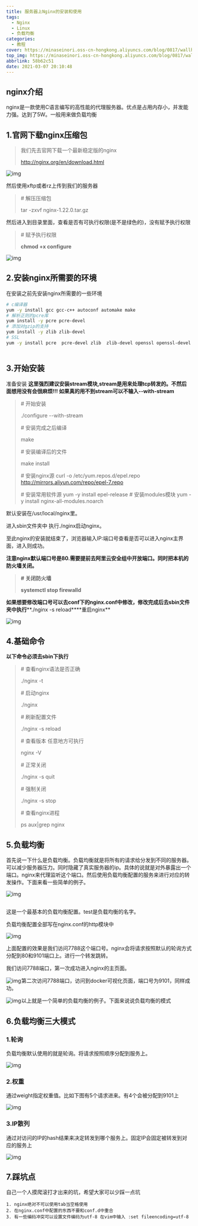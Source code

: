 ```yaml
---
title: 服务器上Nginx的安装和使用
tags:
  - Nginx
  - Linux
  - 负载均衡
categories:
  - 教程
cover: https://minaseinori.oss-cn-hongkong.aliyuncs.com/blog/0817/wallhaven-y88x6k_1920x1080.png
top_img: https://minaseinori.oss-cn-hongkong.aliyuncs.com/blog/0817/wallhaven-y88x6k_1920x1080.png
abbrlink: 58b62c51
date: 2021-03-07 20:10:48
---
```


##  nginx介绍

​    nginx是一款使用C语言编写的高性能的代理服务器。优点是占用内存小，并发能力强。达到了5W。一般用来做负载均衡   

## 1.官网下载nginx压缩包

> 我们先去官网下载一个最新稳定版的nginx
>
> http://nginx.org/en/download.html

 ![img](https://img-blog.csdnimg.cn/32546b5d407e44cd9109c4e60ddb6e35.png)![点击并拖拽以移动](data:image/gif;base64,R0lGODlhAQABAPABAP///wAAACH5BAEKAAAALAAAAAABAAEAAAICRAEAOw==)

然后使用xftp或者rz上传到我们的服务器

> \# 解压压缩包
>
> tar -zxvf nginx-1.22.0.tar.gz

 然后进入到目录里面，查看是否有可执行权限(是不是绿色的)，没有赋予执行权限

> \# 赋予执行权限
>
> **chmod +x configure**

 ![img](https://img-blog.csdnimg.cn/fabdd13e04474cf9b86dcab5af27d69b.png)![点击并拖拽以移动](data:image/gif;base64,R0lGODlhAQABAPABAP///wAAACH5BAEKAAAALAAAAAABAAEAAAICRAEAOw==)

## 2.安装nginx所需要的环境

在安装之前先安装nginx所需要的一些环境

```bash
# c编译器
yum -y install gcc gcc-c++ autoconf automake make
# 解析正则的pcre库
yum install -y pcre pcre-devel
# 添加对gzip的支持
yum install -y zlib zlib-devel
# SSL
yum -y install pcre  pcre-devel zlib  zlib-devel openssl openssl-devel
```

![点击并拖拽以移动](data:image/gif;base64,R0lGODlhAQABAPABAP///wAAACH5BAEKAAAALAAAAAABAAEAAAICRAEAOw==)

## 3.开始安装

准备安装 **这里强烈建议安装stream模块,stream是用来处理tcp转发的。不然后面想用没有会很麻烦!!! 如果真的用不到stream可以不输入--with-stream**

> \# 开始安装
>
> ./configure --with-stream
>
> \# 安装完成之后编译
>
> make
>
> \# 安装编译后的文件
>
> make install
>
> \# 安装nginx源
>  curl -o /etc/yum.repos.d/epel.repo http://mirrors.aliyun.com/repo/epel-7.repo
>
> \# 安装常用软件源
>  yum -y install epel-release
>  \# 安装modules模块
>  yum -y install nginx-all-modules.noarch

默认安装在/usr/local/nginx里。

进入sbin文件夹中 执行./nginx启动nginx。

至此nginx的安装就结束了，浏览器输入IP:端口号查看是否可以进入nginx主界面，进入则成功。

**注意nginx默认端口号是80.需要提前去阿里云安全组中开放端口。同时把本机的防火墙关闭。**

> **# 关闭防火墙**
>
> **systemctl stop firewalld**

**如果想要修改端口号可以去conf下的nginx.conf中修改，修改完成后去sbin文件夹中执行****./nginx -s reload****重启nginx**

![img](https://img-blog.csdnimg.cn/7e897f6f29fe48d782829c0c6ef82607.png)![点击并拖拽以移动](data:image/gif;base64,R0lGODlhAQABAPABAP///wAAACH5BAEKAAAALAAAAAABAAEAAAICRAEAOw==)

## 4.基础命令

**以下命令必须去sbin下执行**

> \# 查看nginx语法是否正确
>
> ./nginx -t
>
> \# 启动nginx
>
> ./nginx
>
> \# 刷新配置文件
>
> ./nginx -s reload
>
> \# 查看版本 任意地方可执行
>
> nginx -V
>
> \# 正常关闭
>
> ./nginx -s quit
>
> \# 强制关闭
>
> ./nginx -s stop
>
> \# 查看nginx进程
>
> ps aux|grep nginx

## 5.负载均衡

首先说一下什么是负载均衡。负载均衡就是将所有的请求给分发到不同的服务器。可以减少服务器压力。同时隐藏了真实服务器的ip。具体的说就是对外暴露出一个端口。nginx来代理监听这个端口。然后使用负载均衡配置的服务来进行对应的转发操作。下面来看一些简单的例子。

![img](https://img-blog.csdnimg.cn/img_convert/efbefc73731019caf3cbe928c89fd8a6.jpeg)

![点击并拖拽以移动](data:image/gif;base64,R0lGODlhAQABAPABAP///wAAACH5BAEKAAAALAAAAAABAAEAAAICRAEAOw==)

 这是一个最基本的负载均衡配置。test是负载均衡的名字。

负载均衡配置全部写在nginx.conf的http模块中

 ![img](https://img-blog.csdnimg.cn/5087d89370a2486b9c9e5dbba6f57988.png)![点击并拖拽以移动](data:image/gif;base64,R0lGODlhAQABAPABAP///wAAACH5BAEKAAAALAAAAAABAAEAAAICRAEAOw==)

 上面配置的效果是我们访问7788这个端口号。nginx会将请求按照默认的轮询方式分配到80和9101端口上。进行一个转发跳转。

我们访问7788端口，第一次成功进入nginx的主页面。 

![img](https://img-blog.csdnimg.cn/2ae70b157dbd4cb6aaa4cd037e4562b3.png)![点击并拖拽以移动](data:image/gif;base64,R0lGODlhAQABAPABAP///wAAACH5BAEKAAAALAAAAAABAAEAAAICRAEAOw==)第二次访问7788端口，访问到docker可视化页面，端口号为9101，同样成功。

![img](https://img-blog.csdnimg.cn/8e37b960a8154092854f3f593b4dd35a.png)![点击并拖拽以移动](data:image/gif;base64,R0lGODlhAQABAPABAP///wAAACH5BAEKAAAALAAAAAABAAEAAAICRAEAOw==)以上就是一个简单的负载均衡的例子。下面来说说负载均衡的模式

## 6.负载均衡三大模式 

### 1.轮询

负载均衡默认使用的就是轮询。将请求按照顺序分配到服务上。

![img](https://img-blog.csdnimg.cn/0f00cf7e669144f6b65eef839138f59b.png)![点击并拖拽以移动](data:image/gif;base64,R0lGODlhAQABAPABAP///wAAACH5BAEKAAAALAAAAAABAAEAAAICRAEAOw==)

### 2.权重

通过weight指定权重值。比如下图有5个请求进来。有4个会被分配到9101上

![img](https://img-blog.csdnimg.cn/f73da7ac971940a38fa9ef689fa2e1d9.png)![点击并拖拽以移动](data:image/gif;base64,R0lGODlhAQABAPABAP///wAAACH5BAEKAAAALAAAAAABAAEAAAICRAEAOw==)

### 3.IP散列

通过对访问的IP的hash结果来决定转发到哪个服务上。固定IP会固定被转发到对应的服务上

![img](https://img-blog.csdnimg.cn/285d0a735fa947b2977fc26dcb97cac0.png)![点击并拖拽以移动](data:image/gif;base64,R0lGODlhAQABAPABAP///wAAACH5BAEKAAAALAAAAAABAAEAAAICRAEAOw==)

##  7.踩坑点

自己一个人摸爬滚打才出来的坑，希望大家可以少踩一点坑

```
1. nginx绝对不可以使用tab当空格使用
2. 在nginx.conf中配置的东西不要和conf.d中重合
3. 有一些编码冲突可以设置文件编码为utf-8 在vim中输入 :set fileencoding=utf-8
```

![点击并拖拽以移动](data:image/gif;base64,R0lGODlhAQABAPABAP///wAAACH5BAEKAAAALAAAAAABAAEAAAICRAEAOw==)
